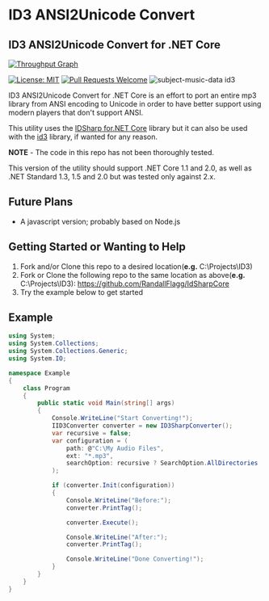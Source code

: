 # ID3 ANSI2Unicode Convert

## ID3 ANSI2Unicode Convert for .NET Core
<!-- ![id3-ansi2unicode Social Banner](https://s3.amazonaws.com/id3-ansi2unicode/wide-social-banner.png) -->

[![Throughput Graph](https://graphs.waffle.io/RandallFlagg/id3_ANSI2Unicode/throughput.svg)](https://waffle.io/RandallFlagg/id3_ANSI2Unicode/metrics/throughput)

[![License: MIT](https://img.shields.io/badge/License-MIT-blue.svg)](https://opensource.org/licenses/MIT)<!-- [![Known Vulnerabilities](https://snyk.io/test/github/RandallFlagg/id3_ANSI2Unicode/badge.svg)](https://snyk.io/test/github/RandallFlagg/id3_ANSI2Unicode) -->
[![Pull Requests Welcome](https://img.shields.io/badge/PRs-welcome-brightgreen.svg?style=flat)](http://makeapullrequest.com)
![subject-music-data id3](https://img.shields.io/badge/Subject-Music%2Fid3-8A2BE2.svg)

<!-- [![Build status](https://ci.appveyor.com/api/projects/status/4h6xnd2cvjpf93of?svg=true)](https://ci.appveyor.com/project/RandallFlagg/id3-ansi2unicode)

[![Build Status](https://travis-ci.org/RandallFlagg/id3-ansi2unicode.svg?branch=staging)](https://travis-ci.org/RandallFlagg/id3-ansi2unicode)

[![NuGet Badge](https://buildstats.info/nuget/CommandLineArgumentsParser)](https://www.nuget.org/packages/CommandLineArgumentsParser) -->


ID3 ANSI2Unicode Convert for .NET Core is an effort to port an entire mp3 library from ANSI encoding to Unicode in order to have better support using modern players that don't support ANSI.

This utility uses the [IDSharp for.NET Core](https://github.com/RandallFlagg/IdSharpCore) library but it can also be used with the [id3](https://archive.codeplex.com/?p=id3) library, if wanted for any reason.

**NOTE** - The code in this repo has not been thoroughly tested.

This version of the utility should support .NET Core 1.1 and 2.0, as well as .NET Standard 1.3, 1.5 and 2.0 but was tested only against 2.x.

## Future Plans

* A javascript version; probably based on Node.js

## Getting Started or Wanting to Help

1.  Fork and/or Clone this repo to a desired location(**e.g.** C:\Projects\ID3)
2.  Fork or Clone the following repo to the same location as above(**e.g.** C:\Projects\ID3): https://github.com/RandallFlagg/IdSharpCore
3.  Try the example below to get started

## Example

```csharp
using System;
using System.Collections;
using System.Collections.Generic;
using System.IO;

namespace Example
{
    class Program
    {
        public static void Main(string[] args)
        {
            Console.WriteLine("Start Converting!");
            IID3Converter converter = new ID3SharpConverter();
            var recursive = false;
            var configuration = (
                path: @"C:\My Audio Files",
                ext: "*.mp3",
                searchOption: recursive ? SearchOption.AllDirectories : SearchOption.TopDirectoryOnly
            );

            if (converter.Init(configuration))
            {
                Console.WriteLine("Before:");
                converter.PrintTag();

                converter.Execute();

                Console.WriteLine("After:");
                converter.PrintTag();

                Console.WriteLine("Done Converting!");
            }
        }
    }
}
```
